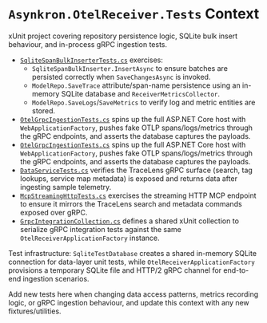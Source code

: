 # `Asynkron.OtelReceiver.Tests` Context

xUnit project covering repository persistence logic, SQLite bulk insert behaviour, and in-process gRPC ingestion tests.

- [`SqliteSpanBulkInserterTests.cs`](SqliteSpanBulkInserterTests.cs) exercises:
  - `SqliteSpanBulkInserter.InsertAsync` to ensure batches are persisted correctly when `SaveChangesAsync` is invoked.
  - `ModelRepo.SaveTrace` attribute/span-name persistence using an in-memory SQLite database and `ReceiverMetricsCollector`.
  - `ModelRepo.SaveLogs`/`SaveMetrics` to verify log and metric entities are stored.
- [`OtelGrpcIngestionTests.cs`](OtelGrpcIngestionTests.cs) spins up the full ASP.NET Core host with `WebApplicationFactory`, pushes fake OTLP spans/logs/metrics through the gRPC endpoints, and asserts the database captures the payloads.
- [`OtelGrpcIngestionTests.cs`](OtelGrpcIngestionTests.cs) spins up the full ASP.NET Core host with `WebApplicationFactory`, pushes fake OTLP spans/logs/metrics through the gRPC endpoints, and asserts the database captures the payloads.
- [`DataServiceTests.cs`](DataServiceTests.cs) verifies the TraceLens gRPC surface (search, tag lookups, service map metadata) is exposed and returns data after ingesting sample telemetry.
- [`McpStreamingHttpTests.cs`](McpStreamingHttpTests.cs) exercises the streaming HTTP MCP endpoint to ensure it mirrors the TraceLens search and metadata commands exposed over gRPC.
- [`GrpcIntegrationCollection.cs`](GrpcIntegrationCollection.cs) defines a shared xUnit collection to serialize gRPC integration tests against the same `OtelReceiverApplicationFactory` instance.

Test infrastructure: `SqliteTestDatabase` creates a shared in-memory SQLite connection for data-layer unit tests, while `OtelReceiverApplicationFactory` provisions a temporary SQLite file and HTTP/2 gRPC channel for end-to-end ingestion scenarios.

Add new tests here when changing data access patterns, metrics recording logic, or gRPC ingestion behaviour, and update this context with any new fixtures/utilities.
